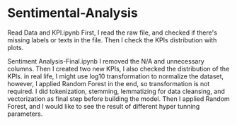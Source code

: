 # Sentimental-Analysis

Read Data and KPI.ipynb
First, I read the raw file, and checked if there's missing labels or texts in the file.
Then I check the KPIs distribution with plots.


Sentiment Analysis-Final.ipynb
I removed the N/A and unnecessary columns. 
Then I created two new KPIs, I also checked the distribution of the KPIs. in real life, I might use log10 transformation to normalize the dataset, however, I applied Random Forest in the end, so transformation is not required.
I did tokenization, stemming, lemmatizing for data cleansing, and vectorization as final step before building the model.
Then I applied Random Forest, and I would like to see the result of different hyper tunning parameters.
